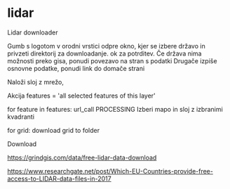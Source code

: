 # lidar
Lidar downloader


Gumb s logotom v orodni vrstici odpre okno, kjer se izbere državo in privzeti direktorij za downloadanje. ok za potrditev.
Če država nima možnosti preko gisa, ponudi povezavo na stran s podatki
Drugače izpiše osnovne podatke, ponudi link do domače strani

Naloži sloj z mrežo, 

Akcija
features = 'all selected features of this layer'

for feature in features:
  url_call
PROCESSING
Izberi mapo in sloj z izbranimi kvadranti

for grid:
  download grid to folder


Download

https://grindgis.com/data/free-lidar-data-download

https://www.researchgate.net/post/Which-EU-Countries-provide-free-access-to-LIDAR-data-files-in-2017
